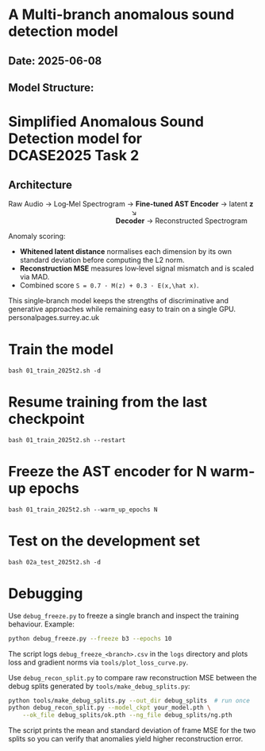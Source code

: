 # A Multi-branch anomalous sound detection model

## Date: 2025-06-08
## Model Structure:
Simplified Anomalous Sound Detection model for DCASE2025 Task 2
================================================================

Architecture
------------
Raw Audio → Log‑Mel Spectrogram → **Fine‑tuned AST Encoder** → latent **z**  
                                                               ↘            
                                                       **Decoder** → Reconstructed Spectrogram  

Anomaly scoring:
* **Whitened latent distance** normalises each dimension by its own standard deviation before computing the L2 norm.
* **Reconstruction MSE** measures low‑level signal mismatch and is scaled via MAD.
* Combined score `S = 0.7 · M(z) + 0.3 · E(x,\hat x)`.

This single‑branch model keeps the strengths of discriminative and generative
approaches while remaining easy to train on a single GPU.
personalpages.surrey.ac.uk

# Train the model
```bash 01_train_2025t2.sh -d```
# Resume training from the last checkpoint
```bash 01_train_2025t2.sh --restart```
# Freeze the AST encoder for N warm-up epochs
```bash 01_train_2025t2.sh --warm_up_epochs N```
# Test on the development set
```bash 02a_test_2025t2.sh -d```

# Debugging
Use `debug_freeze.py` to freeze a single branch and inspect the training behaviour. Example:

```bash
python debug_freeze.py --freeze b3 --epochs 10
```

The script logs `debug_freeze_<branch>.csv` in the `logs` directory and plots loss and gradient norms via `tools/plot_loss_curve.py`.

Use `debug_recon_split.py` to compare raw reconstruction MSE between the debug
splits generated by `tools/make_debug_splits.py`:

```bash
python tools/make_debug_splits.py --out_dir debug_splits  # run once
python debug_recon_split.py --model_ckpt your_model.pth \
    --ok_file debug_splits/ok.pth --ng_file debug_splits/ng.pth
```

The script prints the mean and standard deviation of frame MSE for the two
splits so you can verify that anomalies yield higher reconstruction error.
